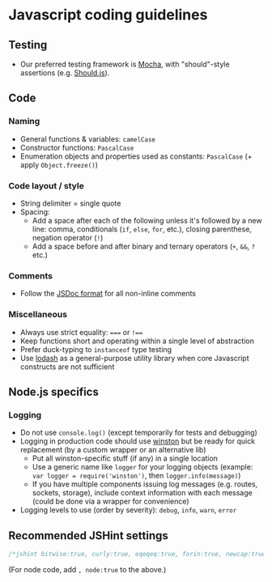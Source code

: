 # Javascript coding guidelines


## Testing

- Our preferred testing framework is [Mocha](http://visionmedia.github.com/mocha/), with "should"-style assertions (e.g. [Should.js](https://github.com/visionmedia/should.js/)).


## Code

### Naming

- General functions & variables: `camelCase`
- Constructor functions: `PascalCase`
- Enumeration objects and properties used as constants: `PascalCase` (+ apply `Object.freeze()`)

### Code layout / style

- String delimiter = single quote
- Spacing:
	- Add a space after each of the following unless it's followed by a new line: comma, conditionals (`if`, `else`, `for`, etc.), closing parenthese, negation operator (`!`)
	- Add a space before and after binary and ternary operators (`+`, `&&`, `?` etc.)

### Comments

- Follow the [JSDoc format](http://en.wikipedia.org/wiki/JSDoc) for all non-inline comments

### Miscellaneous

- Always use strict equality: `===` or `!==`
- Keep functions short and operating within a single level of abstraction
- Prefer duck-typing to `instanceof` type testing
- Use [lodash](http://lodash.com) as a general-purpose utility library when core Javascript constructs are not sufficient


## Node.js specifics

### Logging

- Do not use `console.log()` (except temporarily for tests and debugging)
- Logging in production code should use [winston](https://github.com/flatiron/winston) but be ready for quick replacement (by a custom wrapper or an alternative lib)
	- Put all winston-specific stuff (if any) in a single location
	- Use a generic name like `logger` for your logging objects (example: `var logger = require('winston')`, then `logger.info(message)`)
	- If you have multiple components issuing log messages (e.g. routes, sockets, storage), include context information with each message (could be done via a wrapper for convenience)
- Logging levels to use (order by severity): `debug`, `info`, `warn`, `error`


## Recommended JSHint settings

```javascript
/*jshint bitwise:true, curly:true, eqeqeq:true, forin:true, newcap:true, noarg:true, noempty:true, nonew:true, undef:true, unused:true, indent:2, quotmark:single, maxparams:4, maxlen:100 */
```

(For node code, add `, node:true` to the above.)